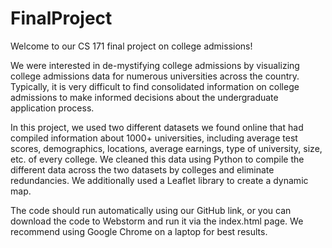 # FinalProject
Welcome to our CS 171 final project on college admissions! 

We were interested in de-mystifying college admissions by visualizing college admissions data for numerous universities across the country. Typically, it is very difficult to find consolidated information on college admissions to make informed decisions about the undergraduate application process. 

In this project, we used two different datasets we found online that had compiled information about 1000+ universities, including average test scores, demographics, locations, average earnings, type of university, size, etc. of every college. We cleaned this data using Python to compile the different data across the two datasets by colleges and eliminate redundancies. We additionally used a Leaflet library to create a dynamic map.  

The code should run automatically using our GitHub link, or you can download the code to Webstorm and run it via the index.html page. We recommend using Google Chrome on a laptop for best results. 



